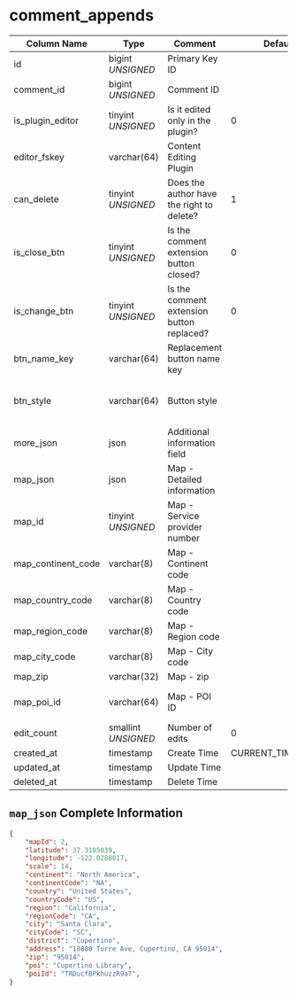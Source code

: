 # comment_appends

| Column Name | Type | Comment | Default | Null | Remark |
| --- | --- | --- | --- | --- | --- |
| id | bigint *UNSIGNED* | Primary Key ID | | NO | Auto Increment |
| comment_id | bigint *UNSIGNED* | Comment ID |  | NO | Related field comments->id |
| is_plugin_editor | tinyint *UNSIGNED* | Is it edited only in the plugin? | 0 | NO | 0.No / 1.Yes |
| editor_fskey | varchar(64) | Content Editing Plugin |  | YES | Related field [plugins->fskey](../plugins/plugins.md) |
| can_delete | tinyint *UNSIGNED* | Does the author have the right to delete? | 1 | NO | 0.No / 1.Yes |
| is_close_btn | tinyint *UNSIGNED* | Is the comment extension button closed? | 0 | NO | 0.No / 1.Yes<br>Corresponding field [post_appends->is_comment_btn](post-appends.md) |
| is_change_btn | tinyint *UNSIGNED* | Is the comment extension button replaced? | 0 | NO | 0.No / 1.Yes |
| btn_name_key | varchar(64) | Replacement button name key |  | YES | Related field configs->item_key |
| btn_style | varchar(64) | Button style |  | YES | primary / secondary / success / danger / warning / info |
| more_json | json | Additional information field |  | YES | E.g. publisher IP location name, device name, etc. |
| map_json | json | Map - Detailed information |  | YES |  |
| map_id | tinyint *UNSIGNED* | Map - Service provider number |  | YES | Source map service provider key-value dictionary |
| map_continent_code | varchar(8) | Map - Continent code |  | YES |  |
| map_country_code | varchar(8) | Map - Country code |  | YES |  |
| map_region_code | varchar(8) | Map - Region code |  | YES |  |
| map_city_code | varchar(8) | Map - City code |  | YES |  |
| map_zip | varchar(32) | Map - zip |  | YES |  |
| map_poi_id | varchar(64) | Map - POI ID |  | YES | Map service provider exclusive ID |
| edit_count | smallint *UNSIGNED* | Number of edits | 0 | NO | Total number of edits |
| created_at | timestamp | Create Time | CURRENT_TIMESTAMP | NO |  |
| updated_at | timestamp | Update Time |  | YES |  |
| deleted_at | timestamp | Delete Time |  | YES |  |


## `map_json` Complete Information

```json
{
    "mapId": 2,
    "latitude": 37.3185039,
    "longitude": -122.0288017,
    "scale": 14,
    "continent": "North America",
    "continentCode": "NA",
    "country": "United States",
    "countryCode": "US",
    "region": "California",
    "regionCode": "CA",
    "city": "Santa Clara",
    "cityCode": "SC",
    "district": "Cupertino",
    "address": "10800 Torre Ave, Cupertino, CA 95014",
    "zip": "95014",
    "poi": "Cupertino Library",
    "poiId": "TRDucfBPkhuzzR9a7",
}
```
